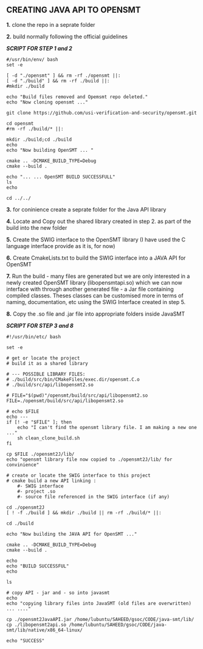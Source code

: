 ## CREATING JAVA API TO OPENSMT ##

**1.** clone the repo in a seprate folder

**2.** build normally following the official guidelines

***SCRIPT FOR STEP 1 and 2***

```
#/usr/bin/env/ bash
set -e

[ -d "./opensmt" ] && rm -rf ./opensmt ||:
[ -d "./build" ] && rm -rf ./build ||:
#mkdir ./build

echo "Build files removed and Opemsmt repo deleted."
echo "Now cloning opensmt ..."

git clone https://github.com/usi-verification-and-security/opensmt.git

cd opensmt
#rm -rf ./build/* ||:

mkdir ./build;cd ./build
echo
echo "Now building OpenSMT ... "

cmake .. -DCMAKE_BUILD_TYPE=Debug
cmake --build .

echo "... ... OpenSMT BUILD SUCCESSFULL"
ls 
echo

cd ../../
```

**3.** for coninience create a seprate folder for the Java API library

**4.** Locate and Copy out the shared library created in step 2. as part of the build into the new folder

**5.** Create the SWIG interface to the OpenSMT library (I have used the C language interface provide as it is, for now)

**6.** Create CmakeLists.txt to build the SWIG interface into a JAVA API for OpenSMT

**7.** Run the build - many files are generated but we are only interested in a newly created OpenSMT library (libopensmtapi.so) which we can now interface with through another generated file - a Jar file containing compiled classes. Theses classes can be customised more in terms of naming, documentation, etc using the SWIG Interface created in step 5.

**8.** Copy the .so file and .jar file into appropriate folders inside JavaSMT

***SCRIPT FOR STEP 3 and 8***


```
#!/usr/bin/etc/ bash

set -e

# get or locate the project
# build it as a shared library

# --- POSSIBLE LIBRARY FILES:
# ./build/src/bin/CMakeFiles/exec.dir/opensmt.C.o
# ./build/src/api/libopensmt2.so

# FILE="$(pwd)"/opensmt/build/src/api/libopensmt2.so
FILE=./opensmt/build/src/api/libopensmt2.so

# echo $FILE
echo ---
if [! -e "$FILE" ]; then
	echo "I can't find the opensmt library file. I am making a new one ..."
    sh clean_clone_build.sh
fi

cp $FILE ./opensmt2J/lib/
echo "opensmt library file now copied to ./opensmt2J/lib/ for convinience"

# create or locate the SWIG interface to this project
# cmake build a new API linking :
	#- SWIG interface
	#- project .so
	#- source file referenced in the SWIG interface (if any)

cd ./opensmt2J
[ ! -f ./build ] && mkdir ./build || rm -rf ./build/* ||:

cd ./build

echo "Now building the JAVA API for OpenSMT ..."

cmake .. -DCMAKE_BUILD_TYPE=Debug
cmake --build . 

echo
echo "BUILD SUCCESSFUL"
echo

ls
	
# copy API - jar and - so into javasmt
echo
echo "copying library files into JavaSMT (old files are overwritten) ... ...."

cp ./opensmt2JavaAPI.jar /home/lubuntu/SAHEED/gsoc/CODE/java-smt/lib/
cp ./libopensmt2api.so /home/lubuntu/SAHEED/gsoc/CODE/java-smt/lib/native/x86_64-linux/

echo "SUCCESS"


```